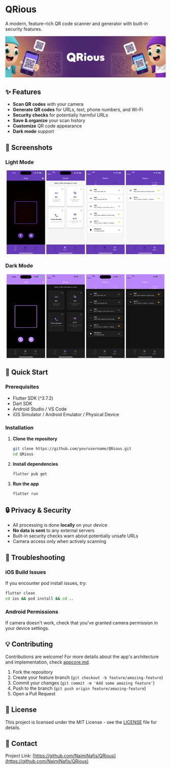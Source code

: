# QRious

A modern, feature-rich QR code scanner and generator with built-in security features.

![App Banner](assets/screenshots/banner.png)

## ✨ Features

- **Scan QR codes** with your camera
- **Generate QR codes** for URLs, text, phone numbers, and Wi-Fi
- **Security checks** for potentially harmful URLs
- **Save & organize** your scan history
- **Customize** QR code appearance
- **Dark mode** support

## 📱 Screenshots

### Light Mode
<p align="center">
  <img src="assets/screenshots/lm_scan.png" width="24%" />
  <img src="assets/screenshots/lm_creator.png" width="24%" />
  <img src="assets/screenshots/lm_history_lists.png" width="24%" />
  <img src="assets/screenshots/lm_history_favorites.png" width="24%" />
</p>

### Dark Mode
<p align="center">
  <img src="assets/screenshots/dm_scan.png" width="24%" />
  <img src="assets/screenshots/dm_creator.png" width="24%" />
  <img src="assets/screenshots/dm_history_lists.png" width="24%" />
  <img src="assets/screenshots/dm_history_favorites.png" width="24%" />
</p>

## 🚀 Quick Start

### Prerequisites

- Flutter SDK (^3.7.2)
- Dart SDK
- Android Studio / VS Code
- iOS Simulator / Android Emulator / Physical Device

### Installation

1. **Clone the repository**
   ```bash
   git clone https://github.com/yourusername/QRious.git
   cd QRious
   ```

2. **Install dependencies**
   ```bash
   flutter pub get
   ```

3. **Run the app**
   ```bash
   flutter run
   ```

## 🔒 Privacy & Security

- All processing is done **locally** on your device
- **No data is sent** to any external servers
- Built-in security checks warn about potentially unsafe URLs
- Camera access only when actively scanning

## 🔧 Troubleshooting

### iOS Build Issues

If you encounter pod install issues, try:
```bash
flutter clean
cd ios && pod install && cd ..
```

### Android Permissions

If camera doesn't work, check that you've granted camera permission in your device settings.

## 💡 Contributing

Contributions are welcome! For more details about the app's architecture and implementation, check [appcore.md](appcore.md).

1. Fork the repository
2. Create your feature branch (`git checkout -b feature/amazing-feature`)
3. Commit your changes (`git commit -m 'Add some amazing feature'`)
4. Push to the branch (`git push origin feature/amazing-feature`)
5. Open a Pull Request

## 📄 License

This project is licensed under the MIT License - see the [LICENSE](LICENSE) file for details.

## 📩 Contact

Project Link: [https://github.com/NaimiNafis/QRious](https://github.com/NaimiNafis/QRious)